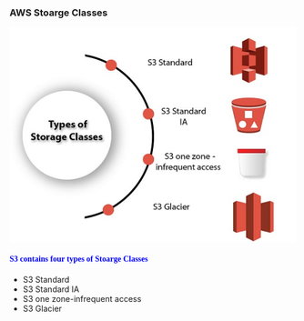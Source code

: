 <h3> AWS Stoarge Classes </h3>

![AWS S3 in Detail](/assets/aws-storage-classes.jpg)

<h4 style="color:blue;font-family:rog;"> S3 contains four types of Stoarge Classes </h4>
<ul>
<li> S3 Standard
<li> S3 Standard IA
<li> S3 one zone-infrequent access
<li> S3 Glacier
</ul>
</body>